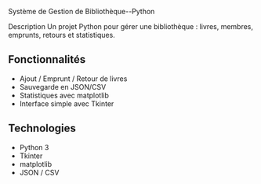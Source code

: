 Système de Gestion de Bibliothèque--Python

  Description
Un projet Python pour gérer une bibliothèque : livres, membres, emprunts, retours et statistiques.

## Fonctionnalités
- Ajout / Emprunt / Retour de livres
- Sauvegarde en JSON/CSV
- Statistiques avec matplotlib
- Interface simple avec Tkinter

## Technologies
- Python 3
- Tkinter
- matplotlib
- JSON / CSV



